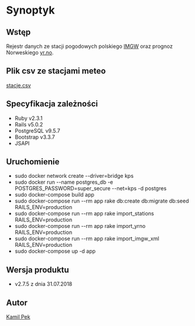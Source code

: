 # Synoptyk

## Wstęp
Rejestr danych ze stacji pogodowych polskiego [IMGW](http://www.imgw.pl/) oraz prognoz Norweskiego [yr.no](https://www.yr.no/).

## Plik csv ze stacjami meteo
[stacje.csv](https://github.com/kamilpek/synop/blob/master/stacje.csv)

## Specyfikacja zależności
* Ruby v2.3.1
* Rails v5.0.2
* PostgreSQL v9.5.7
* Bootstrap v3.3.7
* JSAPI

## Uruchomienie
* sudo docker network create --driver=bridge kps
* sudo docker run --name postgres_db -e POSTGRES_PASSWORD=super_secure --net=kps -d postgres
* sudo docker-compose build app
* sudo docker-compose run --rm app rake db:create db:migrate db:seed RAILS_ENV=production
* sudo docker-compose run --rm app rake import_stations RAILS_ENV=production
* sudo docker-compose run --rm app rake import_yrno RAILS_ENV=production
* sudo docker-compose run --rm app rake import_imgw_xml RAILS_ENV=production
* sudo docker-compose up -d app

## Wersja produktu
* v2.7.5 z dnia 31.07.2018

## Autor
[Kamil Pek](https://github.com/kamilpek)
